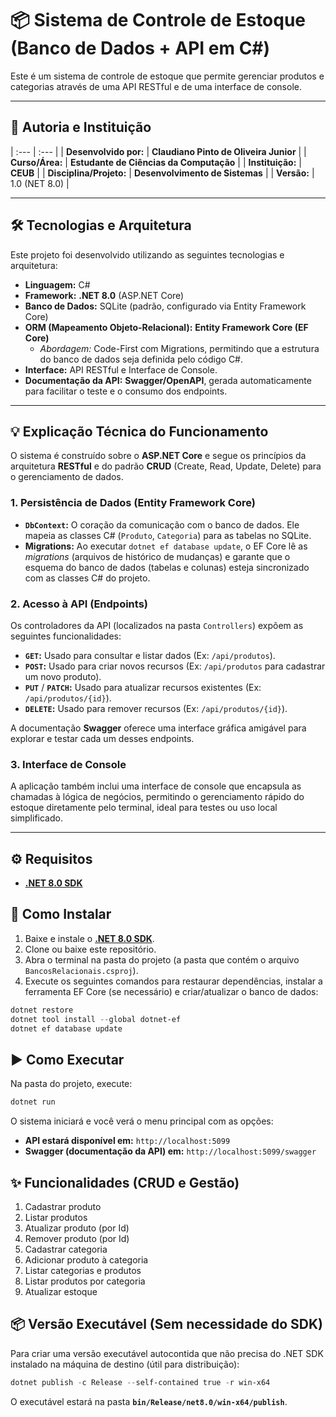 # 📦 Sistema de Controle de Estoque (Banco de Dados + API em C#)

Este é um sistema de controle de estoque que permite gerenciar produtos e categorias através de uma API RESTful e de uma interface de console.

-----

## 👤 Autoria e Instituição
| :--- | :--- |
| **Desenvolvido por:** | **Claudiano Pinto de Oliveira Junior** |
| **Curso/Área:** | **Estudante de Ciências da Computação** |
| **Instituição:** | **CEUB** |
| **Disciplina/Projeto:** | **Desenvolvimento de Sistemas** |
| **Versão:** | 1.0 (NET 8.0) |

-----

## 🛠️ Tecnologias e Arquitetura

Este projeto foi desenvolvido utilizando as seguintes tecnologias e arquitetura:

  * **Linguagem:** C\#
  * **Framework:** **.NET 8.0** (ASP.NET Core)
  * **Banco de Dados:** SQLite (padrão, configurado via Entity Framework Core)
  * **ORM (Mapeamento Objeto-Relacional):** **Entity Framework Core (EF Core)**
      * *Abordagem:* Code-First com Migrations, permitindo que a estrutura do banco de dados seja definida pelo código C\#.
  * **Interface:** API RESTful e Interface de Console.
  * **Documentação da API:** **Swagger/OpenAPI**, gerada automaticamente para facilitar o teste e o consumo dos endpoints.

-----

## 💡 Explicação Técnica do Funcionamento

O sistema é construído sobre o **ASP.NET Core** e segue os princípios da arquitetura **RESTful** e do padrão **CRUD** (Create, Read, Update, Delete) para o gerenciamento de dados.

### 1\. Persistência de Dados (Entity Framework Core)

  * **`DbContext`:** O coração da comunicação com o banco de dados. Ele mapeia as classes C\# (`Produto`, `Categoria`) para as tabelas no SQLite.
  * **Migrations:** Ao executar `dotnet ef database update`, o EF Core lê as *migrations* (arquivos de histórico de mudanças) e garante que o esquema do banco de dados (tabelas e colunas) esteja sincronizado com as classes C\# do projeto.

### 2\. Acesso à API (Endpoints)

Os controladores da API (localizados na pasta `Controllers`) expõem as seguintes funcionalidades:

  * **`GET`:** Usado para consultar e listar dados (Ex: `/api/produtos`).
  * **`POST`:** Usado para criar novos recursos (Ex: `/api/produtos` para cadastrar um novo produto).
  * **`PUT`** / **`PATCH`:** Usado para atualizar recursos existentes (Ex: `/api/produtos/{id}`).
  * **`DELETE`:** Usado para remover recursos (Ex: `/api/produtos/{id}`).

A documentação **Swagger** oferece uma interface gráfica amigável para explorar e testar cada um desses endpoints.

### 3\. Interface de Console

A aplicação também inclui uma interface de console que encapsula as chamadas à lógica de negócios, permitindo o gerenciamento rápido do estoque diretamente pelo terminal, ideal para testes ou uso local simplificado.

-----

## ⚙️ Requisitos

  - **[.NET 8.0 SDK](https://dotnet.microsoft.com/download/dotnet/8.0)**

## 🚀 Como Instalar

1.  Baixe e instale o **[.NET 8.0 SDK](https://dotnet.microsoft.com/download/dotnet/8.0)**.
2.  Clone ou baixe este repositório.
3.  Abra o terminal na pasta do projeto (a pasta que contém o arquivo `BancosRelacionais.csproj`).
4.  Execute os seguintes comandos para restaurar dependências, instalar a ferramenta EF Core (se necessário) e criar/atualizar o banco de dados:

<!-- end list -->

```powershell
dotnet restore
dotnet tool install --global dotnet-ef
dotnet ef database update
```

## ▶️ Como Executar

Na pasta do projeto, execute:

```powershell
dotnet run
```

O sistema iniciará e você verá o menu principal com as opções:

  * **API estará disponível em:** `http://localhost:5099`
  * **Swagger (documentação da API) em:** `http://localhost:5099/swagger`

## ✨ Funcionalidades (CRUD e Gestão)

1.  Cadastrar produto
2.  Listar produtos
3.  Atualizar produto (por Id)
4.  Remover produto (por Id)
5.  Cadastrar categoria
6.  Adicionar produto à categoria
7.  Listar categorias e produtos
8.  Listar produtos por categoria
9.  Atualizar estoque

## 📦 Versão Executável (Sem necessidade do SDK)

Para criar uma versão executável autocontida que não precisa do .NET SDK instalado na máquina de destino (útil para distribuição):

```powershell
dotnet publish -c Release --self-contained true -r win-x64
```

O executável estará na pasta **`bin/Release/net8.0/win-x64/publish`**.
